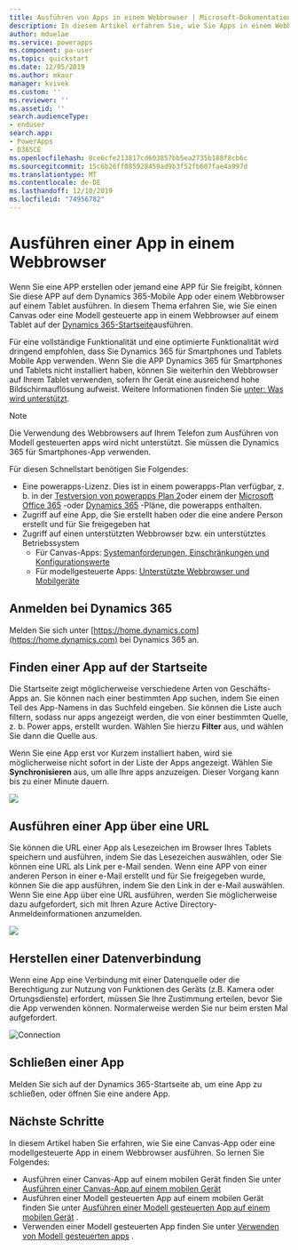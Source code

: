 ```yaml
---
title: Ausführen von Apps in einem Webbrowser | Microsoft-Dokumentation
description: In diesem Artikel erfahren Sie, wie Sie Apps in einem Webbrowser ausführen.
author: mduelae
ms.service: powerapps
ms.component: pa-user
ms.topic: quickstart
ms.date: 12/05/2019
ms.author: mkaur
manager: kvivek
ms.custom: ''
ms.reviewer: ''
ms.assetid: ''
search.audienceType:
- enduser
search.app:
- PowerApps
- D365CE
ms.openlocfilehash: 8ce6cfe213817cd603857bb5ea2735b188f8cb6c
ms.sourcegitcommit: 15c6b26ff085928459ad9b3f52fb607fae4a997d
ms.translationtype: MT
ms.contentlocale: de-DE
ms.lasthandoff: 12/10/2019
ms.locfileid: "74956782"
---
```

# <a name="run-an-app-in-a-web-browser"></a>Ausführen einer App in einem Webbrowser
Wenn Sie eine APP erstellen oder jemand eine APP für Sie freigibt, können Sie diese APP auf dem Dynamics 365-Mobile App oder einem Webbrowser auf einem Tablet ausführen. In diesem Thema erfahren Sie, wie Sie einen Canvas oder eine Modell gesteuerte app in einem Webbrowser auf einem Tablet auf der [Dynamics 365-Startseite](https://home.dynamics.com)ausführen.

Für eine vollständige Funktionalität und eine optimierte Funktionalität wird dringend empfohlen, dass Sie Dynamics 365 für Smartphones und Tablets Mobile App verwenden. Wenn Sie die APP Dynamics 365 für Smartphones und Tablets nicht installiert haben, können Sie weiterhin den Webbrowser auf Ihrem Tablet verwenden, sofern Ihr Gerät eine ausreichend hohe Bildschirmauflösung aufweist. Weitere Informationen finden Sie [unter: Was wird unterstützt](https://docs.microsoft.com/dynamics365/mobile-app/support-phones-tablets#supported-devices-for-the-mobile-app).

> [!NOTE]
> Die Verwendung des Webbrowsers auf Ihrem Telefon zum Ausführen von Modell gesteuerten apps wird nicht unterstützt. Sie müssen die Dynamics 365 für Smartphones-App verwenden.

Für diesen Schnellstart benötigen Sie Folgendes:
- Eine powerapps-Lizenz. Dies ist in einem powerapps-Plan verfügbar, z. b. in der [Testversion von powerapps Plan 2](https://docs.microsoft.com/powerapps/maker/signup-for-powerapps)oder einem der [Microsoft Office 365](https://signup.microsoft.com/Signup?OfferId=467eab54-127b-42d3-b046-3844b860bebf&dl=O365_BUSINESS_PREMIUM&ali=1) -oder [Dynamics 365](https://dynamics.microsoft.com/pricing/) -Pläne, die powerapps enthalten. 
- Zugriff auf eine App, die Sie erstellt haben oder die eine andere Person erstellt und für Sie freigegeben hat
- Zugriff auf einen unterstützten Webbrowser bzw. ein unterstütztes Betriebssystem
   - Für Canvas-Apps: [Systemanforderungen, Einschränkungen und Konfigurationswerte](../maker/canvas-apps/limits-and-config.md)
   - Für modellgesteuerte Apps: [Unterstützte Webbrowser und Mobilgeräte](https://docs.microsoft.com/dynamics365/customer-engagement/admin/supported-web-browsers-and-mobile-devices)


## <a name="sign-in-to-dynamics-365"></a>Anmelden bei Dynamics 365
Melden Sie sich unter [https://home.dynamics.com](https://home.dynamics.com) bei Dynamics 365 an.

## <a name="find-an-app-on-the-home-page"></a>Finden einer App auf der Startseite
Die Startseite zeigt möglicherweise verschiedene Arten von Geschäfts-Apps an. Sie können nach einer bestimmten App suchen, indem Sie einen Teil des App-Namens in das Suchfeld eingeben. Sie können die Liste auch filtern, sodass nur apps angezeigt werden, die von einer bestimmten Quelle, z. b. Power apps, erstellt wurden. Wählen Sie hierzu **Filter** aus, und wählen Sie dann die Quelle aus.

Wenn Sie eine App erst vor Kurzem installiert haben, wird sie möglicherweise nicht sofort in der Liste der Apps angezeigt. Wählen Sie **Synchronisieren** aus, um alle Ihre apps anzuzeigen. Dieser Vorgang kann bis zu einer Minute dauern.

![](./media/run-app-browser/dynamics-365-home.png)


## <a name="run-an-app-from-a-url"></a>Ausführen einer App über eine URL
Sie können die URL einer App als Lesezeichen im Browser Ihres Tablets speichern und ausführen, indem Sie das Lesezeichen auswählen, oder Sie können eine URL als Link per e-Mail senden. Wenn eine APP von einer anderen Person in einer e-Mail erstellt und für Sie freigegeben wurde, können Sie die app ausführen, indem Sie den Link in der e-Mail auswählen. Wenn Sie eine App über eine URL ausführen, werden Sie möglicherweise dazu aufgefordert, sich mit Ihren Azure Active Directory-Anmeldeinformationen anzumelden.

![](./media/run-app-browser/web-login.png)

## <a name="connect-to-data"></a>Herstellen einer Datenverbindung
Wenn eine App eine Verbindung mit einer Datenquelle oder die Berechtigung zur Nutzung von Funktionen des Geräts (z.B. Kamera oder Ortungsdienste) erfordert, müssen Sie Ihre Zustimmung erteilen, bevor Sie die App verwenden können. Normalerweise werden Sie nur beim ersten Mal aufgefordert.

![Connection](./media/run-app-browser/app-connection.png)

## <a name="close-an-app"></a>Schließen einer App
Melden Sie sich auf der Dynamics 365-Startseite ab, um eine App zu schließen, oder öffnen Sie eine andere App.

## <a name="next-steps"></a>Nächste Schritte
In diesem Artikel haben Sie erfahren, wie Sie eine Canvas-App oder eine modellgesteuerte App in einem Webbrowser ausführen. So lernen Sie Folgendes:
- Ausführen einer Canvas-App auf einem mobilen Gerät finden Sie unter [Ausführen einer Canvas-App auf einem mobilen Gerät](run-app-client.md)
- Ausführen einer Modell gesteuerten App auf einem mobilen Gerät finden Sie unter [Ausführen einer Modell gesteuerten App auf einem mobilen Gerät](run-app-client-model-driven.md) .
- Verwenden einer Modell gesteuerten App finden Sie unter [Verwenden von Modell gesteuerten apps](use-model-driven-apps.md) .

